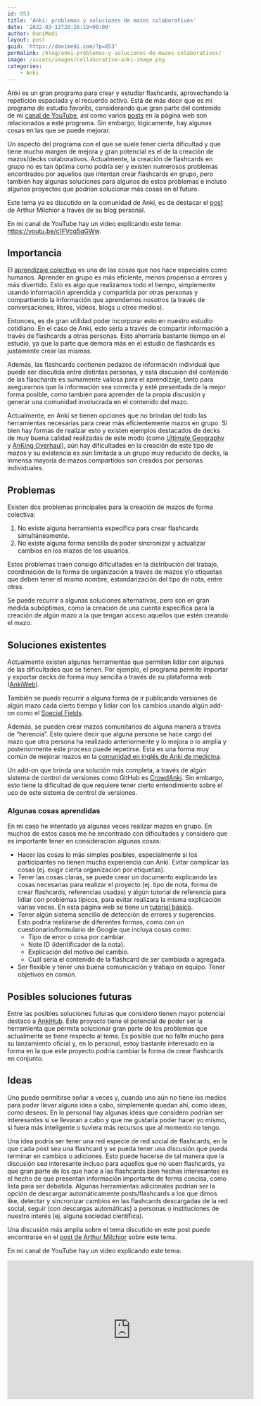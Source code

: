 ```yaml
---
id: 853
title: 'Anki: problemas y soluciones de mazos colaborativos'
date: '2022-03-13T20:26:10+00:00'
author: DaniMedi
layout: post
guid: 'https://danimedi.com/?p=853'
permalink: /blog/anki-problemas-y-soluciones-de-mazos-colaborativos/
image: /assets/images/collaborative-anki-image.png
categories:
    - Anki
---
```


Anki es un gran programa para crear y estudiar flashcards, aprovechando la repetición espaciada y el recuerdo activo. Está de más decir que es mi programa de estudio favorito, considerando que gran parte del contenido de mi [canal de YouTube](https://www.youtube.com/c/DaniMedi555), así como varios [posts](https://danimedi.com/blog/tutorial-de-anki-desde-cero/) en la página web son relacionados a este programa. Sin embargo, lógicamente, hay algunas cosas en las que se puede mejorar.

Un aspecto del programa con el que se suele tener cierta dificultad y que tiene mucho margen de mejora y gran potencial es el de la creación de mazos/decks colaborativos. Actualmente, la creación de flashcards en grupo no es tan óptima como podría ser y existen numerosos problemas encontrados por aquellos que intentan crear flashcards en grupo, pero también hay algunas soluciones para algunos de estos problemas e incluso algunos proyectos que podrían solucionar más cosas en el futuro.

Este tema ya es discutido en la comunidad de Anki, es de destacar el [post](https://www.milchior.fr/blog_en/index.php/post/2020/05/02/Collaborative-decks-in-Anki) de Arthur Milchior a través de su blog personal.

En mi canal de YouTube hay un video explicando este tema: <https://youtu.be/c1FVcq5qGWw>.

## Importancia

El [aprendizaje colectivo](https://www.oxfordreference.com/view/10.1093/acref/9780190622664.001.0001/acref-9780190622664-e-874) es una de las cosas que nos hace especiales como humanos. Aprender en grupo es más eficiente, menos propenso a errores y más divertido. Esto es algo que realizamos todo el tiempo, simplemente usando información aprendida y compartida por otras personas y compartiendo la información que aprendemos nosotros (a través de conversaciones, libros, videos, blogs u otros medios).

Entonces, es de gran utilidad poder incorporar esto en nuestro estudio cotidiano. En el caso de Anki, esto sería a través de compartir información a través de flashcards a otras personas. Esto ahorraría bastante tiempo en el estudio, ya que la parte que demora más en el estudio de flashcards es justamente crear las mismas.

Además, las flashcards contienen pedazos de información individual que puede ser discutida entre distintas personas, y esta discusión del contenido de las flaschards es sumamente valiosa para el aprendizaje, tanto para asegurarnos que la información sea correcta y esté presentada de la mejor forma posible, como también para aprender de la propia discusión y generar una comunidad involucrada en el contenido del mazo.

Actualmente, en Anki se tienen opciones que no brindan del todo las herramientas necesarias para crear más eficientemente mazos en grupo. Si bien hay formas de realizar esto y existen ejemplos destacados de decks de muy buena calidad realizadas de este modo (como [Ultimate Geography](https://github.com/anki-geo/ultimate-geography) y [AnKing Overhaul](https://www.ankipalace.com/step-1-deck)), aún hay dificultades en la creación de este tipo de mazos y su existencia es aún limitada a un grupo muy reducido de decks, la inmensa mayoría de mazos compartidos son creados por personas individuales.

## Problemas

Existen dos problemas principales para la creación de mazos de forma colectiva:

1. No existe alguna herramienta específica para crear flashcards simultáneamente.
2. No existe alguna forma sencilla de poder sincronizar y actualizar cambios en los mazos de los usuarios.

Estos problemas traen consigo dificultades en la distribución del trabajo, coordinación de la forma de organización a través de mazos y/o etiquetas que deben tener el mismo nombre, estandarización del tipo de nota, entre otras.

Se puede recurrir a algunas soluciones alternativas, pero son en gran medida subóptimas, como la creación de una cuenta específica para la creación de algún mazo a la que tengan acceso aquellos que estén creando el mazo.

## Soluciones existentes

Actualmente existen algunas herramientas que permiten lidiar con algunas de las dificultades que se tienen. Por ejemplo, el programa permite importar y exportar decks de forma muy sencilla a través de su plataforma web ([AnkiWeb](https://ankiweb.net/shared/decks/)).

También se puede recurrir a alguna forma de ir publicando versiones de algún mazo cada cierto tiempo y lidiar con los cambios usando algún add-on como el [Special Fields](https://ankiweb.net/shared/info/1102281552).

Además, se pueden crear mazos comunitarios de alguna manera a través de “herencia”. Esto quiere decir que alguna persona se hace cargo del mazo que otra persona ha realizado anteriormente y lo mejora o lo amplía y posteriormente este proceso puede repetirse. Esta es una forma muy común de mejorar mazos en la [comunidad en inglés de Anki de medicina](https://www.reddit.com/r/medicalschoolanki/).

Un add-on que brinda una solución más completa, a través de algún sistema de control de versiones como GitHub es [CrowdAnki](https://ankiweb.net/shared/info/1788670778). Sin embargo, esto tiene la dificultad de que requiere tener cierto entendimiento sobre el uso de este sistema de control de versiones.

### Algunas cosas aprendidas

En mi caso he intentado ya algunas veces realizar mazos en grupo. En muchos de estos casos me he encontrado con dificultades y considero que es importante tener en consideración algunas cosas:

- Hacer las cosas lo más simples posibles, especialmente si los participantes no tienen mucha experiencia con Anki. Evitar complicar las cosas (ej. exigir cierta organización por etiquetas).
- Tener las cosas claras, se puede crear un documento explicando las cosas necesarias para realizar el proyecto (ej. tipo de nota, forma de crear flashcards, referencias usadas) y algún tutorial de referencia para lidiar con problemas típicos, para evitar realizara la misma explicación varias veces. En esta página web se tiene un [tutorial básico](https://danimedi.com/blog/tutorial-de-anki-desde-cero/).
- Tener algún sistema sencillo de detección de errores y sugerencias. Esto podría realizarse de diferentes formas, como con un cuestionario/formulario de Google que incluya cosas como:
    - Tipo de error o cosa por cambiar.
    - Note ID (identificador de la nota).
    - Explicación del motivo del cambio.
    - Cuál sería el contenido de la flashcard de ser cambiada o agregada.
- Ser flexible y tener una buena comunicación y trabajo en equipo. Tener objetivos en común.

## Posibles soluciones futuras

Entre las posibles soluciones futuras que considero tienen mayor potencial destaco a [AnkiHub](https://courses.ankipalace.com/ankihub). Este proyecto tiene el potencial de poder ser la herramienta que permita solucionar gran parte de los problemas que actualmente se tiene respecto al tema. Es posible que no falte mucho para su lanzamiento oficial y, en lo personal, estoy bastante interesado en la forma en la que este proyecto podría cambiar la forma de crear flashcards en conjunto.

## Ideas

Uno puede permitirse soñar a veces y, cuando uno aún no tiene los medios para poder llevar alguna idea a cabo, simplemente quedan ahí, como ideas, como deseos. En lo personal hay algunas ideas que considero podrían ser interesantes si se llevaran a cabo y que me gustaría poder hacer yo mismo, si fuera más inteligente o tuviera más recursos que al momento no tengo.

Una idea podría ser tener una red especie de red social de flashcards, en la que cada post sea una flashcard y se pueda tener una discusión que pueda terminar en cambios o adiciones. Esto puede hacerse de tal manera que la discusión sea interesante incluso para aquellos que no usen flashcards, ya que gran parte de los que hace a las flashcards bien hechas interesantes es el hecho de que presentan información importante de forma concisa, como lista para ser debatida. Algunas herramientas adicionales podrían ser la opción de descargar automáticamente posts/flashcards a los que dimos like, detectar y sincronizar cambios en las flashcards descargadas de la red social, seguir (con descargas automáticas) a personas o instituciones de nuestro interés (ej. alguna sociedad científica).

Una discusión más amplia sobre el tema discutido en este post puede encontrarse en el [post de Arthur Milchior](https://www.milchior.fr/blog_en/index.php/post/2020/05/02/Collaborative-decks-in-Anki) sobre este tema.

En mi canal de YouTube hay un video explicando este tema:

<iframe width="560" height="315" src="https://www.youtube.com/embed/c1FVcq5qGWw?si=rP-8ODbfawC6DP6A" title="YouTube video player" frameborder="0" allow="accelerometer; autoplay; clipboard-write; encrypted-media; gyroscope; picture-in-picture; web-share" referrerpolicy="strict-origin-when-cross-origin" allowfullscreen></iframe>
